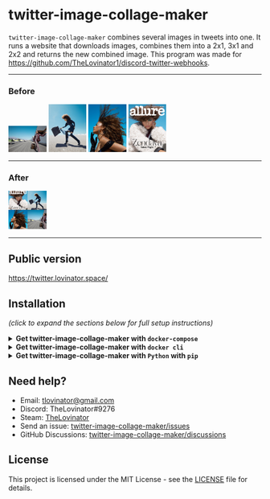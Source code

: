 # twitter-image-collage-maker

`twitter-image-collage-maker` combines several images in tweets into one.
It runs a website that downloads images, combines them into a 2x1, 3x1 and 2x2 and returns the new combined image. This program was made for https://github.com/TheLovinator1/discord-twitter-webhooks.

---

### Before


<p float="left">
<img alt="Before1" src="static\img\EJ7n4pfU0AE6gUg.jpg" width="15%" height="15%">
<img alt="Before2" src="static\img\EJ7n4pfU4AARDwj.jpg" width="15%" height="15%">
<img alt="Before3" src="static\img\EJ7n4pfVUAA9kHQ.jpg" width="15%" height="15%">
<img alt="Before4" src="static\img\EJ7n4pfVUAEJskS.jpg" width="15%" height="15%">
</p>

---

### After
<img alt="After1" src="static\img\1197649654785069057.png" width="15%" height="15%">

---

## Public version

https://twitter.lovinator.space/

## Installation

*(click to expand the sections below for full setup instructions)*

<details>
<summary><b>Get twitter-image-collage-maker with <code>docker-compose</code></b></summary><br/><br/>

docker-compose.yml:

```yaml
version: "3"
services:
  twitter-image-collage-maker:
    image: thelovinator/twitter-image-collage-maker
    env_file:
      - .env
    container_name: twitter-image-collage-maker
    environment:
      - CONSUMER_KEY=${CONSUMER_KEY}
      - CONSUMER_SECRET=${CONSUMER_SECRET}
      - ACCESS_TOKEN=${ACCESS_TOKEN}
      - ACCESS_TOKEN_SECRET=${ACCESS_TOKEN_SECRET}
      - URL=${URL}
      - WEBHOOK_URL=${WEBHOOK_URL}
      - DISABLE_IP=${DISABLE_IP}
      - DISCORD_ID=${DISCORD_ID}
    ports:
      - "5000:5000"
    volumes:
      - tweet_images:/home/botuser/static/tweets
    restart: unless-stopped
volumes:
  tweet_images:
```

This bot on [Docker Hub](https://hub.docker.com/r/thelovinator/twitter-image-collage-maker).

## Environment variables

No space should be between the equal sign in your .env.

Right click channel you want the tweets in -> Integrations -> Webhooks -> New Webhook -> Copy Webhook URL

* WEBHOOK\_URL=https://discordapp.com/api/webhooks/582694/a3hmHAXItB_lzSYBx0-CeVeUDqac1vT

Go to [Twitter](https://developer.twitter.com/en/portal/apps/new) and create an app. If you don't get one try to fill out as much as possible. After it is created go to Keys and tokens. CONSUMER_KEY = API key, CONSUMER_SECRET = API key secret:

* CONSUMER\_KEY=ASFkopkoasfPOFkopaf
* CONSUMER\_SECRET=ASFkopkoasfPOFkopafASFkopkoasfPOFkopafASFkopkoasfPOFkopaf
* ACCESS\_TOKEN=1294501204821094-kKPOASPKOFpkoaskfpo
* ACCESS\_TOKEN\_SECRET=ASKOpokfpkoaspofOPFPO2908iAKOPSFKPO

Domain for website. Discord needs to access this.

* URL=https://twitter.lovinator.space/

Hide IP in webhook notification

* DISABLE_IP=True

The Discord id that should be pinged when something goes wrong. It can be found by typing \\@YourUsername in Discord.

* DISCORD_ID=126462229892694018

</details>
<details>
<summary><b>Get twitter-image-collage-maker with <code>docker cli</code></b></summary><br/><br/>

```console
docker run -d \
  --name=twitter-image-collage-maker \
  -e WEBHOOK_URL=https://discord.com/api/webhooks/151256151521/Drw1jBO9Xyo1hAVsvaNdI1d077dOsfsafAV-nxIDvH-XJeSIeAVavasvkM0Vu \
  -e CONSUMER_KEY=akaopspokfpofasfsaf \
  -e CONSUMER_SECRET=fsa0fskaopfsoapfkofskaopfskopafskopaf \
  -e ACCESS_TOKEN=1521521515-JeASFAd0cGtASifvSSaSFmIr4kopAw8V0oyiH6jN \
  -e ACCESS_TOKEN_SECRET=VlHAS12FYqkQdASFd5XvyunwPaS12F8zPMTZ6IZASF1No \
  -e URL=https://twitter.lovinator.space/ \
  -e DISABLE_IP=True \
  -e DISCORD_ID=126462229892694018 \
  --restart unless-stopped \
  thelovinator/twitter-image-collage-maker
```

This bot on [Docker Hub](https://hub.docker.com/r/thelovinator/twitter-image-collage-maker).

## Environment variables

No space should be between the equal sign in your .env.

Right click channel you want the tweets in -> Integrations -> Webhooks -> New Webhook -> Copy Webhook URL

* WEBHOOK\_URL=https://discordapp.com/api/webhooks/582694/a3hmHAXItB_lzSYBx0-CeVeUDqac1vT

Go to [Twitter](https://developer.twitter.com/en/portal/apps/new) and create an app. If you don't get one try to fill out as much as possible. After it is created go to Keys and tokens. CONSUMER_KEY = API key, CONSUMER_SECRET = API key secret:

* CONSUMER\_KEY=ASFkopkoasfPOFkopaf
* CONSUMER\_SECRET=ASFkopkoasfPOFkopafASFkopkoasfPOFkopafASFkopkoasfPOFkopaf
* ACCESS\_TOKEN=1294501204821094-kKPOASPKOFpkoaskfpo
* ACCESS\_TOKEN\_SECRET=ASKOpokfpkoaspofOPFPO2908iAKOPSFKPO

Domain for website. Discord needs to access this.

* URL=https://twitter.lovinator.space/

Hide IP in webhook notification

* DISABLE_IP=True

The Discord id that should be pinged when something goes wrong. It can be found by typing \\@YourUsername in Discord.

* DISCORD_ID=126462229892694018

</details>
<details>
<summary><b>Get twitter-image-collage-maker with <code>Python</code> with <code>pip</code></b></summary>

* Install latest version of Python 3 for your operating system
* Download project from GitHub and change directory into it
* (Optional) Create virtual environment:
  * `python -m venv .venv`
    * Activate virtual environment:
      * Windows:  `.\.venv\Scripts\activate`
      * Not windows:  `source .venv/bin/activate`
* Install requirements
  * `pip install -r requirements.txt`
* Rename .env.example to .env and fill it with things from [Twitter](https://developer.twitter.com). If you don't want to use the .env-file you can add variables to your environment.
* Start the bot (inside the activated virtual environment if you made one):
  * `python main.py`

## Environment variables

No space should be between the equal sign in your .env.

Right click channel you want the tweets in -> Integrations -> Webhooks -> New Webhook -> Copy Webhook URL

* WEBHOOK\_URL=https://discordapp.com/api/webhooks/582694/a3hmHAXItB_lzSYBx0-CeVeUDqac1vT

Go to [Twitter](https://developer.twitter.com/en/portal/apps/new) and create an app. If you don't get one try to fill out as much as possible. After it is created go to Keys and tokens. CONSUMER_KEY = API key, CONSUMER_SECRET = API key secret:

* CONSUMER\_KEY=ASFkopkoasfPOFkopaf
* CONSUMER\_SECRET=ASFkopkoasfPOFkopafASFkopkoasfPOFkopafASFkopkoasfPOFkopaf
* ACCESS\_TOKEN=1294501204821094-kKPOASPKOFpkoaskfpo
* ACCESS\_TOKEN\_SECRET=ASKOpokfpkoaspofOPFPO2908iAKOPSFKPO

Domain for website. Discord needs to access this.

* URL=https://twitter.lovinator.space/

Hide IP in webhook notification

* DISABLE_IP=True

The Discord id that should be pinged when something goes wrong. It can be found by typing \\@YourUsername in Discord.

* DISCORD_ID=126462229892694018

</details>

## Need help?

* Email: [tlovinator@gmail.com](mailto:tlovinator@gmail.com)
* Discord: TheLovinator#9276
* Steam: [TheLovinator](https://steamcommunity.com/id/TheLovinator/)
* Send an issue: [twitter-image-collage-maker/issues](https://github.com/TheLovinator1/twitter-image-collage-maker/issues)
* GitHub Discussions: [twitter-image-collage-maker/discussions](https://github.com/TheLovinator1/twitter-image-collage-maker/discussions)

## License

This project is licensed under the MIT License - see the [LICENSE](LICENSE) file for details.
